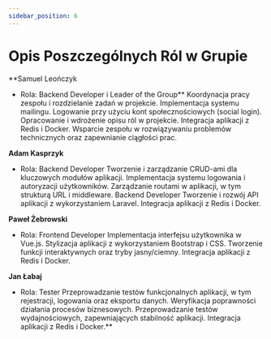 ```yaml
---
sidebar_position: 6
---
```


# Opis Poszczególnych Ról w Grupie

**Samuel Leończyk
- Rola: Backend Developer i Leader of the Group**
Koordynacja pracy zespołu i rozdzielanie zadań w projekcie.
Implementacja systemu mailingu.
Logowanie przy użyciu kont społecznościowych (social login).
Opracowanie i wdrożenie opisu ról w projekcie.
Integracja aplikacji z Redis i Docker.
Wsparcie zespołu w rozwiązywaniu problemów technicznych oraz zapewnianie ciągłości prac.


**Adam Kasprzyk**
- Rola: Backend Developer
Tworzenie i zarządzanie CRUD-ami dla kluczowych modułów aplikacji.
Implementacja systemu logowania i autoryzacji użytkowników.
Zarządzanie routami w aplikacji, w tym strukturą URL i middleware.
Backend Developer
Tworzenie i rozwój API aplikacji z wykorzystaniem Laravel.
Integracja aplikacji z Redis i Docker.

**Paweł Żebrowski**
- Rola: Frontend Developer
Implementacja interfejsu użytkownika w Vue.js.
Stylizacja aplikacji z wykorzystaniem Bootstrap i CSS.
Tworzenie funkcji interaktywnych oraz tryby jasny/ciemny.
Integracja aplikacji z Redis i Docker.

**Jan Łabaj**
- Rola: Tester
Przeprowadzanie testów funkcjonalnych aplikacji, w tym rejestracji, logowania oraz eksportu danych.
Weryfikacja poprawności działania procesów biznesowych.
Przeprowadzanie testów wydajnościowych, zapewniających stabilność aplikacji.
Integracja aplikacji z Redis i Docker.**

